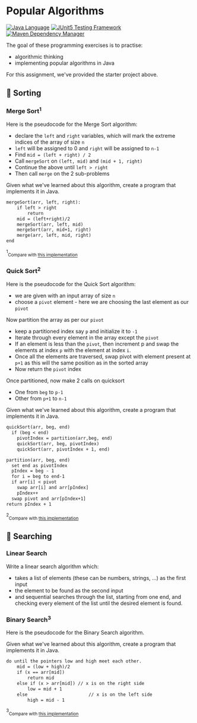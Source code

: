 # Popular Algorithms

[![Java Language](https://img.shields.io/badge/PLATFORM-OpenJDK-3A75B0.svg?style=for-the-badge)][1]
[![JUnit5 Testing Framework](https://img.shields.io/badge/testing%20framework-JUnit5-26A162.svg?style=for-the-badge)][2]
[![Maven Dependency Manager](https://img.shields.io/badge/dependency%20manager-Maven-AA215A.svg?style=for-the-badge)][3]

The goal of these programming exercises is to practise:
- algorithmic thinking
- implementing popular algorithms in Java

For this assignment, we've provided the starter project above.

## :pushpin: Sorting

### Merge Sort<sup>1</sup>

Here is the pseudocode for the Merge Sort algorithm:

- declare the `left` and `right` variables, which will mark the extreme indices of the array of size `n`
- `left` will be assigned to 0 and `right` will be assigned to `n-1`
- Find `mid = (left + right) / 2`
- Call `mergeSort` on `(left, mid)` and `(mid + 1, right)`
- Continue the above until `left > right`
- Then call `merge` on the 2 sub-problems

Given what we've learned about this algorithm, create a program that implements it in Java.

```txt
mergeSort(arr, left, right):
    if left > right 
        return
    mid = (left+right)/2
    mergeSort(arr, left, mid)
    mergeSort(arr, mid+1, right)
    merge(arr, left, mid, right)
end
```

<sup>1</sup><sub>Compare with [this implementation][4]</sub>

### Quick Sort<sup>2</sup>

Here is the pseudocode for the Quick Sort algorithm:

- we are given with an input array of size `n`
- choose a `pivot` element - here we are choosing the last element as our `pivot`

Now partition the array as per our `pivot`
- keep a partitioned index say `p` and initialize it to `-1`
- Iterate through every element in the array except the `pivot`
- If an element is less than the `pivot`, then increment p and swap the elements at index `p` with the element at index `i`.
- Once all the elements are traversed, swap pivot with element present at `p+1` as this will the same position as in the sorted array
- Now return the `pivot` index

Once partitioned, now make 2 calls on quicksort
- One from `beg` to `p-1`
- Other from `p+1` to `n-1`

Given what we've learned about this algorithm, create a program that implements it in Java.

```txt
quickSort(arr, beg, end)
  if (beg < end)
    pivotIndex = partition(arr,beg, end)
    quickSort(arr, beg, pivotIndex)
    quickSort(arr, pivotIndex + 1, end)

partition(arr, beg, end)
  set end as pivotIndex
  pIndex = beg - 1
  for i = beg to end-1
  if arr[i] < pivot
    swap arr[i] and arr[pIndex]
    pIndex++
  swap pivot and arr[pIndex+1]
return pIndex + 1
```

<sup>2</sup><sub>Compare with [this implementation][5]</sub>


## :pushpin: Searching

### Linear Search

Write a linear search algorithm which:
- takes a list of elements (these can be numbers, strings, ...) as the first input
- the element to be found as the second input
- and sequential searches through the list, starting from one end, and checking every element of the list until the desired element is found.

### Binary Search<sup>3<sup>

Here is the pseudocode for the Binary Search algorithm.

Given what we've learned about this algorithm, create a program that implements it in Java.

```txt
do until the pointers low and high meet each other.
    mid = (low + high)/2
    if (x == arr[mid])
        return mid
    else if (x > arr[mid]) // x is on the right side
        low = mid + 1
    else                       // x is on the left side
        high = mid - 1
```

<sup>3</sup><sub>Compare with [this implementation][6]</sub>

[1]: https://docs.oracle.com/javase/11/docs/api/index.html
[2]: https://junit.org/junit5/
[3]: https://maven.apache.org/
[4]: https://www.programiz.com/java-programming/examples/merge-sort
[5]: https://www.programiz.com/java-programming/examples/quick-sort
[6]: https://www.programiz.com/java-programming/examples/binary-search